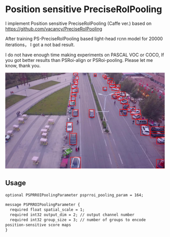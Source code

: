 # Position sensitive PreciseRoIPooling
I implement Position sensitive PreciseRoIPooling (Caffe ver.) based on https://github.com/vacancy/PreciseRoIPooling
 
After training PS-PreciseRoIPooling based light-head rcnn model for 20000 iterations， I got a not bad result.

I do not have enough time making experiments on PASCAL VOC or COCO, If you got better results than PSRoi-align or PSRoi-pooling. Please let me know, thank you.

![sample](https://github.com/RuiminChen/PS-PreciseRoIPooling/blob/master/1.png)

## Usage

```
optional PSPRROIPoolingParameter psprroi_pooling_param = 164;
```
```
message PSPRROIPoolingParameter {
  required float spatial_scale = 1; 
  required int32 output_dim = 2; // output channel number
  required int32 group_size = 3; // number of groups to encode position-sensitive score maps
}
```
